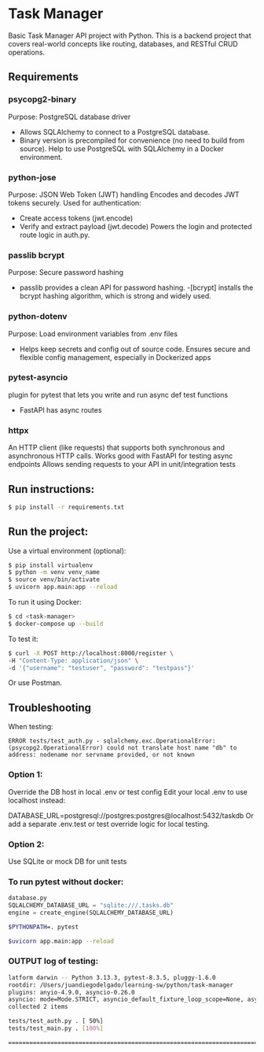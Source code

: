 # Task Manager

Basic Task Manager API project with Python. This is a backend project that covers real-world concepts like routing, databases, and RESTful CRUD operations.

## Requirements

### psycopg2-binary

Purpose: PostgreSQL database driver

- Allows SQLAlchemy to connect to a PostgreSQL database.
- Binary version is precompiled for convenience (no need to build from source).
  Help to use PostgreSQL with SQLAlchemy in a Docker environment.

### python-jose

Purpose: JSON Web Token (JWT) handling
Encodes and decodes JWT tokens securely.
Used for authentication:

- Create access tokens (jwt.encode)
- Verify and extract payload (jwt.decode)
  Powers the login and protected route logic in auth.py.

### passlib bcrypt

Purpose: Secure password hashing

- passlib provides a clean API for password hashing. -[bcrypt] installs the bcrypt hashing algorithm, which is strong and widely used.

### python-dotenv

Purpose: Load environment variables from .env files

- Helps keep secrets and config out of source code.
  Ensures secure and flexible config management, especially in Dockerized apps

### pytest-asyncio

plugin for pytest that lets you write and run async def test functions

- FastAPI has async routes

### httpx

An HTTP client (like requests) that supports both synchronous and asynchronous HTTP calls.
Works good with FastAPI for testing async endpoints
Allows sending requests to your API in unit/integration tests

## Run instructions:

```bash
$ pip install -r requirements.txt
```

## Run the project:

Use a virtual environment (optional):

```bash
$ pip install virtualenv
$ python -m venv venv_name
$ source venv/bin/activate
$ uvicorn app.main:app --reload
```

To run it using Docker:

```bash
$ cd <task-manager>
$ docker-compose up --build
```

To test it:

```bash
$ curl -X POST http://localhost:8000/register \
-H "Content-Type: application/json" \
-d '{"username": "testuser", "password": "testpass"}'
```

Or use Postman.

## Troubleshooting

When testing:

```
ERROR tests/test_auth.py - sqlalchemy.exc.OperationalError: (psycopg2.OperationalError) could not translate host name "db" to address: nodename nor servname provided, or not known
```

### Option 1:

Override the DB host in local .env or test config
Edit your local .env to use localhost instead:

DATABASE_URL=postgresql://postgres:postgres@localhost:5432/taskdb
Or add a separate .env.test or test override logic for local testing.

### Option 2:

Use SQLite or mock DB for unit tests

### To run pytest without docker:

```python
database.py
SQLALCHEMY_DATABASE_URL = "sqlite:///.tasks.db"
engine = create_engine(SQLALCHEMY_DATABASE_URL)

```

```bash
$PYTHONPATH=. pytest

$uvicorn app.main:app --reload
```

### OUTPUT log of testing:

```bash
latform darwin -- Python 3.13.3, pytest-8.3.5, pluggy-1.6.0
rootdir: /Users/juandiegodelgado/learning-sw/python/task-manager
plugins: anyio-4.9.0, asyncio-0.26.0
asyncio: mode=Mode.STRICT, asyncio_default_fixture_loop_scope=None, asyncio_default_test_loop_scope=function
collected 2 items

tests/test_auth.py . [ 50%]
tests/test_main.py . [100%]

============================================================================================ 2 passed in 0.37s =============================================================================================
```
